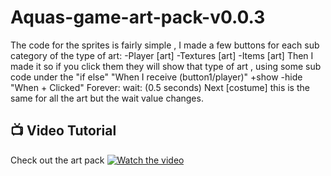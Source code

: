 # Aquas-game-art-pack-v0.0.3
The code for the sprites is fairly simple , I made a few buttons for each sub category of the type of art: -Player [art] -Textures [art] -Items [art] Then I made it so if you click them they will show that type of art , using some sub code under the "if else" "When I receive (button1/player)" +show -hide "When + Clicked" Forever: wait: (0.5 seconds) Next [costume] this is the same for all the art but the wait value changes.

## 📺 Video Tutorial

Check out the art pack
[![Watch the video](https://img.youtube.com/vi/AKIO5XW0544/0.jpg)](https://www.youtube.com/watch?v=AKIO5XW0544)

